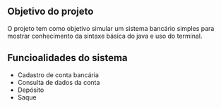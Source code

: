 ## Objetivo do projeto

O projeto tem como objetivo simular um sistema bancário simples para mostrar conhecimento da sintaxe básica do java e uso do terminal.

## Funcioalidades do sistema
- Cadastro de conta bancária
- Consulta de dados da conta 
- Depósito
- Saque
